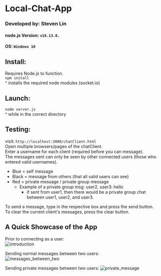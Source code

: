 # Local-Chat-App

### Developed by:      Steven Lin

#### node.js Version:   `v18.13.0.`  
#### OS:                `Windows 10`

## Install:           
Requires Node.js to function.  
`npm install`  
^ installs the required node modules (socket.io)  

## Launch:  
`node server.js`  
^ while in the correct directory  
## Testing:  
visit: `http://localhost:3000/chatClient.html`  
Open multiple browsers/pages of the chatClient.  
Enter a username for each client (required before you can message).  
The messages sent can only be seen by other connected users (those who entered valid usernames).  
- Blue = self message  
- Black = message from others (that all valid users can see)  
- Red = private message / private group message  
  - Example of a private group msg: user2, user3: hello  
    - if sent from user1, then there would be a private group chat between user1, user2, and user3.  

To send a message, type in the respective box and press the send button.  
To clear the current client's messages, press the clear button.  

## A Quick Showcase of the App

Prior to connecting as a user:  
![introduction](https://user-images.githubusercontent.com/105820635/237000805-5f096a26-87e6-4cee-aa39-019cd822478d.png)  

Sending normal messages between two users:  
![messages_between_two](https://user-images.githubusercontent.com/105820635/237000884-57a312b2-2c2d-4bf5-ac18-37b5e4bc9d36.png)

Sending private messages between two users:
![private_message](https://user-images.githubusercontent.com/105820635/237000926-57ac577a-1b37-421b-bd1f-ffa2bde8b90e.png)
